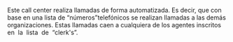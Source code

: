 Este call center realiza llamadas de forma automatizada. Es decir, que con base en una lista de “números”telefónicos se realizan llamadas a las demás organizaciones. Estas llamadas caen a cualquiera de los agentes inscritos​ ​en ​ ​la ​ ​lista ​ ​de ​ ​“clerk's”.